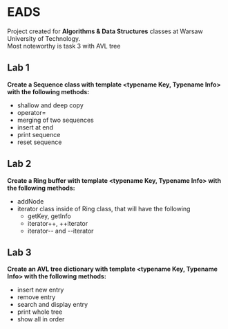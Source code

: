 # EADS
Project created for **Algorithms &amp; Data Structures** classes at Warsaw University of Technology.  
Most noteworthy is task 3 with AVL tree
## Lab 1
**Create a Sequence class with template <typename Key, Typename Info> with the following methods:**
- shallow and deep copy
- operator=
- merging of two sequences
- insert at end
- print sequence
- reset sequence

## Lab 2
**Create a Ring buffer with template <typename Key, Typename Info> with the following methods:**
- addNode
- iterator class inside of Ring class, that will have the following
  - getKey, getInfo
  - iterator++, ++iterator
  - iterator-- and --iterator

## Lab 3
**Create an AVL tree dictionary with template <typename Key, Typename Info> with the following methods:**
- insert new entry
- remove entry
- search and display entry
- print whole tree
- show all in order
